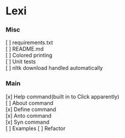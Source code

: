# Lexi
### Misc
[ ] requirements.txt  
[ ] README.md  
[ ] Colored printing  
[ ] Unit tests  
[ ] nltk download handled automatically
### Main
[x] Help command(built in to Click apparently)  
[ ] About command  
[x] Define command  
[x] Anto command  
[x] Syn command  
[ ] Examples
[ ] Refactor